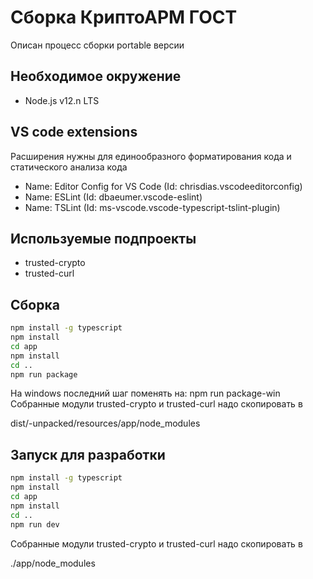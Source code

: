 # Сборка КриптоАРМ ГОСТ

Описан процесс сборки portable версии

## Необходимое окружение

- Node.js v12.n LTS

## VS code extensions

Расширения нужны для единообразного форматирования кода и статического анализа кода

- Name: Editor Config for VS Code (Id: chrisdias.vscodeeditorconfig)
- Name: ESLint (Id: dbaeumer.vscode-eslint)
- Name: TSLint (Id: ms-vscode.vscode-typescript-tslint-plugin)

## Используемые подпроекты

- trusted-crypto
- trusted-curl

## Сборка

```bash
npm install -g typescript
npm install
cd app
npm install
cd ..
npm run package
```

На windows последний шаг поменять на: npm run package-win
Собранные модули trusted-crypto и trusted-curl надо скопировать в

dist/<system>-unpacked/resources/app/node_modules

## Запуск для разработки

```bash
npm install -g typescript
npm install
cd app
npm install
cd ..
npm run dev
```

Собранные модули trusted-crypto и trusted-curl надо скопировать в

./app/node_modules
